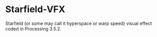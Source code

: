 # Starfield-VFX
Starfield (or some may call it hyperspace or warp speed) visual effect coded in Processing 3.5.2.

